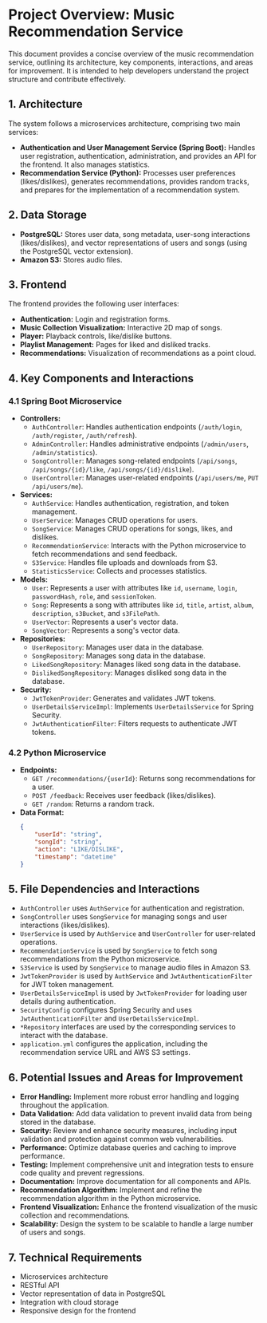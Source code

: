 # Project Overview: Music Recommendation Service

This document provides a concise overview of the music recommendation service, outlining its architecture, key components, interactions, and areas for improvement. It is intended to help developers understand the project structure and contribute effectively.

## 1. Architecture

The system follows a microservices architecture, comprising two main services:

-   **Authentication and User Management Service (Spring Boot):** Handles user registration, authentication, administration, and provides an API for the frontend. It also manages statistics.
-   **Recommendation Service (Python):** Processes user preferences (likes/dislikes), generates recommendations, provides random tracks, and prepares for the implementation of a recommendation system.

## 2. Data Storage

-   **PostgreSQL:** Stores user data, song metadata, user-song interactions (likes/dislikes), and vector representations of users and songs (using the PostgreSQL vector extension).
-   **Amazon S3:** Stores audio files.

## 3. Frontend

The frontend provides the following user interfaces:

-   **Authentication:** Login and registration forms.
-   **Music Collection Visualization:** Interactive 2D map of songs.
-   **Player:** Playback controls, like/dislike buttons.
-   **Playlist Management:** Pages for liked and disliked tracks.
-   **Recommendations:** Visualization of recommendations as a point cloud.

## 4. Key Components and Interactions

### 4.1 Spring Boot Microservice

-   **Controllers:**
    -   `AuthController`: Handles authentication endpoints (`/auth/login`, `/auth/register`, `/auth/refresh`).
    -   `AdminController`: Handles administrative endpoints (`/admin/users`, `/admin/statistics`).
    -   `SongController`: Manages song-related endpoints (`/api/songs`, `/api/songs/{id}/like`, `/api/songs/{id}/dislike`).
    -   `UserController`: Manages user-related endpoints (`/api/users/me`, `PUT /api/users/me`).
-   **Services:**
    -   `AuthService`: Handles authentication, registration, and token management.
    -   `UserService`: Manages CRUD operations for users.
    -   `SongService`: Manages CRUD operations for songs, likes, and dislikes.
    -   `RecommendationService`: Interacts with the Python microservice to fetch recommendations and send feedback.
    -   `S3Service`: Handles file uploads and downloads from S3.
    -   `StatisticsService`: Collects and processes statistics.
-   **Models:**
    -   `User`: Represents a user with attributes like `id`, `username`, `login`, `passwordHash`, `role`, and `sessionToken`.
    -   `Song`: Represents a song with attributes like `id`, `title`, `artist`, `album`, `description`, `s3Bucket`, and `s3FilePath`.
    -   `UserVector`: Represents a user's vector data.
    -   `SongVector`: Represents a song's vector data.
-   **Repositories:**
    -   `UserRepository`: Manages user data in the database.
    -   `SongRepository`: Manages song data in the database.
    -   `LikedSongRepository`: Manages liked song data in the database.
    -   `DislikedSongRepository`: Manages disliked song data in the database.
-   **Security:**
    -   `JwtTokenProvider`: Generates and validates JWT tokens.
    -   `UserDetailsServiceImpl`: Implements `UserDetailsService` for Spring Security.
    -   `JwtAuthenticationFilter`: Filters requests to authenticate JWT tokens.

### 4.2 Python Microservice

-   **Endpoints:**
    -   `GET /recommendations/{userId}`: Returns song recommendations for a user.
    -   `POST /feedback`: Receives user feedback (likes/dislikes).
    -   `GET /random`: Returns a random track.
-   **Data Format:**
    ```json
    {
        "userId": "string",
        "songId": "string",
        "action": "LIKE/DISLIKE",
        "timestamp": "datetime"
    }
    ```

## 5. File Dependencies and Interactions

-   `AuthController` uses `AuthService` for authentication and registration.
-   `SongController` uses `SongService` for managing songs and user interactions (likes/dislikes).
-   `UserService` is used by `AuthService` and `UserController` for user-related operations.
-   `RecommendationService` is used by `SongService` to fetch song recommendations from the Python microservice.
-   `S3Service` is used by `SongService` to manage audio files in Amazon S3.
-   `JwtTokenProvider` is used by `AuthService` and `JwtAuthenticationFilter` for JWT token management.
-   `UserDetailsServiceImpl` is used by `JwtTokenProvider` for loading user details during authentication.
-   `SecurityConfig` configures Spring Security and uses `JwtAuthenticationFilter` and `UserDetailsServiceImpl`.
-   `*Repository` interfaces are used by the corresponding services to interact with the database.
-   `application.yml` configures the application, including the recommendation service URL and AWS S3 settings.

## 6. Potential Issues and Areas for Improvement

-   **Error Handling:** Implement more robust error handling and logging throughout the application.
-   **Data Validation:** Add data validation to prevent invalid data from being stored in the database.
-   **Security:** Review and enhance security measures, including input validation and protection against common web vulnerabilities.
-   **Performance:** Optimize database queries and caching to improve performance.
-   **Testing:** Implement comprehensive unit and integration tests to ensure code quality and prevent regressions.
-   **Documentation:** Improve documentation for all components and APIs.
-   **Recommendation Algorithm:** Implement and refine the recommendation algorithm in the Python microservice.
-   **Frontend Visualization:** Enhance the frontend visualization of the music collection and recommendations.
-   **Scalability:** Design the system to be scalable to handle a large number of users and songs.

## 7. Technical Requirements

-   Microservices architecture
-   RESTful API
-   Vector representation of data in PostgreSQL
-   Integration with cloud storage
-   Responsive design for the frontend